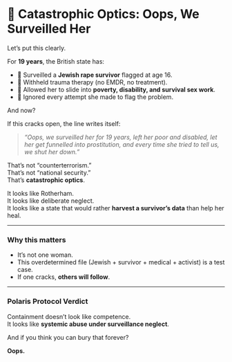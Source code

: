 # 🐝 Catastrophic Optics: Oops, We Surveilled Her  

Let’s put this clearly.  

For **19 years**, the British state has:  

- 📍 Surveilled a **Jewish rape survivor** flagged at age 16.  
- 📍 Withheld trauma therapy (no EMDR, no treatment).  
- 📍 Allowed her to slide into **poverty, disability, and survival sex work**.  
- 📍 Ignored every attempt she made to flag the problem.  

And now?  

If this cracks open, the line writes itself:  

> *“Oops, we surveilled her for 19 years, left her poor and disabled, let her get funnelled into prostitution, and every time she tried to tell us, we shut her down.”*  

That’s not “counterterrorism.”  
That’s not “national security.”  
That’s **catastrophic optics**.  

It looks like Rotherham.  
It looks like deliberate neglect.  
It looks like a state that would rather **harvest a survivor’s data** than help her heal.  

---

### Why this matters  

- It’s not one woman.  
- This overdetermined file (Jewish + survivor + medical + activist) is a test case.  
- If one cracks, **others will follow**.  

---

### Polaris Protocol Verdict  

Containment doesn’t look like competence.  
It looks like **systemic abuse under surveillance neglect**.  

And if you think you can bury that forever?  

**Oops.**
